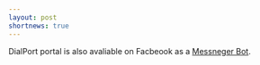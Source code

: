 ```yaml
---
layout: post
shortnews: true
---
```

DialPort portal is also avaliable on Facbeook as a [Messneger Bot](https://www.facebook.com/TheDialportProject).